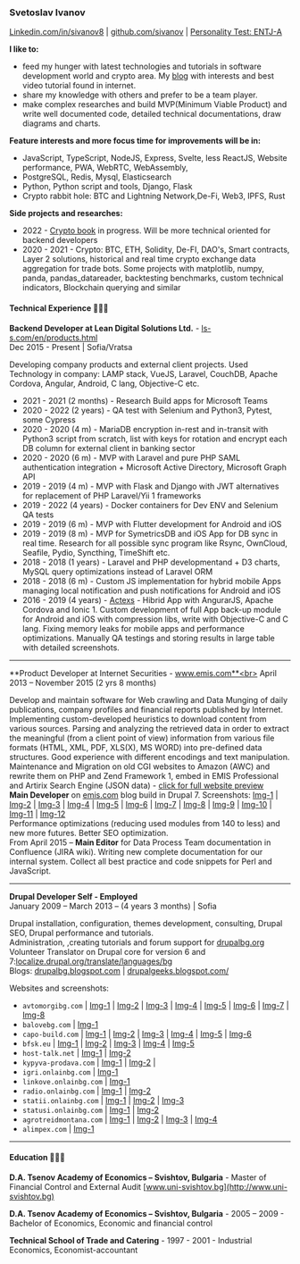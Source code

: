 
### Svetoslav Ivanov

[Linkedin.com/in/sivanov8](https://www.linkedin.com/in/sivanov8/) | [github.com/sivanov](https://github.com/sivanov) | [Personality Test: ENTJ-A](https://www.16personalities.com/profiles/4584d3b671a08)


**I like to:**
- feed my hunger with latest technologies and tutorials in software development world and crypto area. My [blog](http://tutorials-portal.blogspot.com) with interests and best video tutorial found in internet.
- share my knowledge with others and prefer to be a team player.
- make complex researches and build MVP(Minimum Viable Product) and write well documented code, detailed technical documentations, draw diagrams and charts.

**Feature interests and more focus time for improvements will be in:**
- JavaScript, TypeScript, NodeJS, Express, Svelte, less ReactJS, Website performance, PWA, WebRTC, WebAssembly, 
- PostgreSQL, Redis, Mysql, Elasticsearch
- Python, Python script and tools, Django, Flask
- Crypto rabbit hole: BTC and Lightning Network,De-Fi, Web3, IPFS, Rust


**Side projects and researches:**<br>
- 2022 - [Crypto book](https://github.com/sivanov/crypto) in progress. Will be more technical oriented for backend developers
- 2020 - 2021 - Crypto: BTC, ETH, Solidity, De-FI, DAO's, Smart contracts, Layer 2 solutions, historical and real time crypto exchange data aggregation for trade bots. Some projects with matplotlib, numpy, panda, pandas_datareader, backtesting benchmarks, custom technical indicators, Blockchain querying and similar

#### Technical Experience 👩🏼‍💻

**Backend Developer at Lean Digital Solutions Ltd.** - [ls-s.com/en/products.html](https://ls-s.com/en/products.html) <br>
Dec 2015 - Present | Sofia/Vratsa<br>

Developing company products and external client projects. Used Technology in company: LAMP stack, VueJS, Laravel, CouchDB, Apache Cordova, Angular, Android, C lang, Objective-C etc.
- 2021 - 2021 (2 months) - Research Build apps for Microsoft Teams
- 2020 - 2022 (2 years) - QA test with Selenium and Python3, Pytest, some Cypress
- 2020 - 2020 (4 m) - MariaDB encryption in-rest and in-transit with Python3 script from scratch, list with keys for rotation and encrypt each DB column for external client in banking sector
- 2020 - 2020 (6 m) - MVP with Laravel and pure PHP SAML authentication integration + Microsoft Active Directory, Microsoft Graph API
- 2019 - 2019 (4 m) - MVP with Flask and Django with JWT alternatives for replacement of PHP Laravel/Yii 1 frameworks
- 2019 - 2022 (4 years) - Docker containers for Dev ENV and Selenium QA tests
- 2019 - 2019 (6 m) - MVP with Flutter development for Android and iOS
- 2019 - 2019 (8 m) - MVP for SymetricsDB and iOS App for DB sync in real time. Research for all possible sync program like Rsync, OwnCloud, Seafile, Pydio, Syncthing, TimeShift etc.
- 2018 - 2018 (1 years) - Laravel and PHP developmentand + D3 charts, MySQL query optimizations instead of Laravel ORM
- 2018 - 2018 (6 m) - Custom JS implementation for hybrid mobile Apps managing local notification and push notifications for Android and iOS
- 2016 - 2019 (4 years) - [Actexs](https://ls-s.com/en/products/actexs.html) - Hibrid App with AngurarJS, Apache Cordova and Ionic 1. Custom development of full App back-up module for Android and iOS with compression libs, write with Objective-C and C lang. Fixing memory leaks for mobile apps and performance optimizations. Manually QA testings and storing results in large table with detailed screenshots.
<hr>

**Product Developer at Internet Securities - www.emis.com**<br>
April 2013  – November 2015 (2 yrs 8 months)<br>

Develop and maintain software for Web crawling and Data Munging of daily publications, company profiles and financial reports published by Internet.<br>
Implementing custom-developed heuristics to download content from various sources. Parsing and analyzing the retrieved data in order to extract the meaningful (from a client point of view) information from various file formats (HTML, XML, PDF, XLS(X), MS WORD) into pre-defined data structures. Good experience with different encodings and text manipulation.<br>
Maintenance and Migration on old CGI websites to Amazon (AWC) and rewrite them on PHP and Zend Framework 1, embed in EMIS Professional 
 and Artirix Search Engine (JSON data) - [click for full website preview](https://static-emis.emis.com/docs/EMISPRO%20User%20Guide.pdf) <br>
**Main Developer** on [emis.com](www.emis.com) blog build in Drupal 7. Screenshots: [Img-1](./img/emis.com-1.png) | [Img-2](./img/emis.com-2.png) | [Img-3](./img/emis.com-3.png) | [Img-4](./img/emis.com-4.png) | [Img-5](./img/emis.com-5.png) | [Img-6](./img/emis.com-6.png) | [Img-7](./img/emis.com-7.png) | [Img-8](./img/emis.com-8.png) | [Img-9](./img/emis.com-9.png) | [Img-10](./img/emis.com-10.png) | [Img-11](./img/emis.com-11.png) | [Img-12](./img/emis.com-12.png)<br>
Performance optimizations (reducing used modules from 140 to less) and new more futures. Better SEO optimization.<br>
From April 2015 – **Main Editor** for Data Process Team documentation in Confluence (JIRA wiki). Writing new complete documentation for our internal system. Collect all best practice and code snippets for Perl and JavaScript. 
<hr>

**Drupal Developer Self - Employed**<br>
January 2009 – March 2013 –  (4 years 3 months) | Sofia<br>

Drupal installation, configuration, themes development, consulting, Drupal SEO, Drupal performance and tutorials.<br>
Administration, ,creating tutorials and forum support for [drupalbg.org](http://www.drupalbg.org)
Volunteer Translator  on Drupal core for version 6 and 7:[localize.drupal.org/translate/languages/bg](http://localize.drupal.org/translate/languages/bg)<br>
Blogs: [drupalbg.blogspot.com](http://drupalbg.blogspot.com) |  [drupalgeeks.blogspot.com/](http://drupalgeeks.blogspot.com/)  <br>

Websites and screenshots:<br>
- ```avtomorgibg.com``` | [Img-1](./img/avtomorgibg.com-1.png) | [Img-2](./img/avtomorgibg.com-2.png) | [Img-3](./img/avtomorgibg.com-3.png) | [Img-4](./img/avtomorgibg.com-4.png) | [Img-5](./img/avtomorgibg.com-5.png) | [Img-6](./img/avtomorgibg.com-6.png) | [Img-7](./img/avtomorgibg.com-7.png) | [Img-8](./img/avtomorgibg.com-8.png) 
- ```balovebg.com``` | [Img-1](./img/balovebg.com-1.png) 
- ```capo-build.com``` | [Img-1](./img/capo-build.com-1.png) | [Img-2](./img/capo-build.com-2.png) | [Img-3](./img/capo-build.com-3.png) | [Img-4](./img/capo-build.com-4.png) | [Img-5](./img/capo-build.com-5.png) | [Img-6](./img/capo-build.com-6.png)
- ```bfsk.eu``` | [Img-1](./img/bfsk.eu-1.png) | [Img-2](./img/bfsk.eu-2.png) | [Img-3](./img/bfsk.eu-3.png) | [Img-4](./img/bfsk.eu-4.png) | [Img-5](./img/bfsk.eu-5.png)
- ```host-talk.net``` | [Img-1](./img/host-talk.net-1.png) | [Img-2](./img/host-talk.net-2.png)
- ```kypyva-prodava.com``` | [Img-1](./img/kypyva-prodava.com-1.png) | [Img-2](./img/kypyva-prodava.com-2.png) |
- ```igri.onlainbg.com``` | [Img-1](./img/igri.onlainbg.com-1.png)
- ```linkove.onlainbg.com``` | [Img-1](./img/linkove.onlainbg.com.png)
- ```radio.onlainbg.com``` | [Img-1](./img/radio.onlainbg.com-1.png) | [Img-2](./img/radio.onlainbg.com-2.png)
- ```statii.onlainbg.com``` | [Img-1](./img/statii.onlainbg.com-1.png) | [Img-2](./img/statii.onlainbg.com-2.png) | [Img-3](./img/statii.onlainbg.com-3.png)
- ```statusi.onlainbg.com``` | [Img-1](./img/statusi.onlainbg.com-1.png) | [Img-2](./img/statusi.onlainbg.com-2.png)
- ```agrotreidmontana.com``` | [Img-1](./img/agrotreidmontana.com-1.png) | [Img-2](./img/agrotreidmontana.com-2.png) | [Img-3](./img/agrotreidmontana.com-3.png) | [Img-4](./img/agrotreidmontana.com-4.png)
- ```alimpex.com``` | [Img-1](./img/alimpex.com-1.png)
<hr>

#### Education 👩🏼‍🎓
**D.A. Tsenov Academy of Economics – Svishtov, Bulgaria** - Master of Financial Control and External Audit [www.uni-svishtov.bg](http://www.uni-svishtov.bg)

**D.A. Tsenov Academy of Economics – Svishtov, Bulgaria** - 2005 – 2009 - Bachelor of Economics, Economic and financial control<br>

**Technical School of Trade and Catering** - 1997 - 2001 - Industrial Economics, Economist-accountant